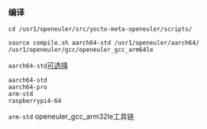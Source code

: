 


### 编译


    cd /usr1/openeuler/src/yocto-meta-openeuler/scripts/

    source compile.sh aarch64-std /usr1/openeuler/aarch64/ /usr1/openeuler/gcc/openeuler_gcc_arm64le

`aarch64-std`[可选择](https://gitee.com/openeuler/yocto-meta-openeuler/blob/master/scripts/compile.sh)

    aarch64-std
    aarch64-pro
    arm-std
    raspberrypi4-64

`arm-std` openeuler_gcc_arm32le工具链